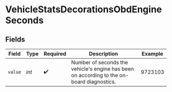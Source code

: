 # VehicleStatsDecorationsObdEngineSeconds


## Fields

| Field                                                                                     | Type                                                                                      | Required                                                                                  | Description                                                                               | Example                                                                                   |
| ----------------------------------------------------------------------------------------- | ----------------------------------------------------------------------------------------- | ----------------------------------------------------------------------------------------- | ----------------------------------------------------------------------------------------- | ----------------------------------------------------------------------------------------- |
| `value`                                                                                   | *int*                                                                                     | :heavy_check_mark:                                                                        | Number of seconds the vehicle's engine has been on according to the on-board diagnostics. | 9723103                                                                                   |